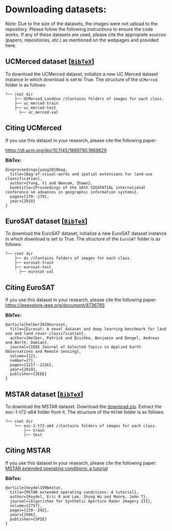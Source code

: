 # Downloading datasets:

Note: Due to the size of the datasets, the images were not 
upload to the repository. Please follow the following instructions
to ensure the code works. If any of these datasets are used,
please cite the appropiate sources (papers, repositories, etc.) as mentioned
on the webpages and provided here.

## UCMerced dataset [[`BibTeX`](https://github.com/Peeples-Lab/XAI_Analysis/tree/main/Datasets#citing-ucmerced)]
To download the UCMerced dataset, initialize a new UC Merced dataset instance in which download is set to True.
The structure of the `UCMerced` folder is as follows:
```
└── root dir
    ├── UCMerced_LandUse //Contains folders of images for each class.
    ├── uc_merced-train
    ├── uc_merced-test  
	  ├── uc_merced-val
``` 

## <a name="CitingUCMerced"></a>Citing UCMerced
If you use this dataset in your research, please cite the following paper:

https://dl.acm.org/doi/10.1145/1869790.1869829

**BibTex:**
```
@inproceedings{yang2010bag,
  title={Bag-of-visual-words and spatial extensions for land-use classification},
  author={Yang, Yi and Newsam, Shawn},
  booktitle={Proceedings of the 18th SIGSPATIAL international conference on advances in geographic information systems},
  pages={270--279},
  year={2010}
}
```

## EuroSAT dataset [[`BibTeX`](https://github.com/Peeples-Lab/XAI_Analysis/tree/main/Datasets#citing-eurosat)]
To download the EuroSAT dataset, initialize a new EuroSAT dataset instance in which download is set to True.
The structure of the `EuroSAT` folder is as follows:
```
└── root dir
    ├── ds //Contains folders of images for each class.
    ├── eurosat-train
    ├── eurosat-test
	  ├── eurosat-val
``` 

## <a name="CitingEuroSAT"></a>Citing EuroSAT
If you use this dataset in your research, please cite the following paper:
https://ieeexplore.ieee.org/document/8736785

**BibTex:**
```
@article{helber2019eurosat,
  title={Eurosat: A novel dataset and deep learning benchmark for land use and land cover classification},
  author={Helber, Patrick and Bischke, Benjamin and Dengel, Andreas and Borth, Damian},
  journal={IEEE Journal of Selected Topics in Applied Earth Observations and Remote Sensing},
  volume={12},
  number={7},
  pages={2217--2226},
  year={2019},
  publisher={IEEE}
}
```

## MSTAR dataset [[`BibTeX`](https://github.com/Peeples-Lab/XAI_Analysis/tree/main/Datasets#citing-mstar)]
To download the MSTAR dataset. Download the <a href="https://github.com/jangsoopark/AConvNet-pytorch/releases/download/v2.2.0/dataset.zip">download.zip</a>.
Extract the eoc-1-t72-a64 folder from it.
The structure of the `MSTAR` folder is as follows:
```
└── root dir
    └── eoc-1-t72-a64 //Contains folders of images for each class.
		├── train
		├── test
``` 

## <a name="CitingMSTAR"></a>Citing MSTAR
If you use this dataset in your research, please cite the following paper:
<a href="https://www.spiedigitallibrary.org/conference-proceedings-of-spie/2757/0000/MSTAR-extended-operating-conditions-a-tutorial/10.1117/12.242059.full?SSO=1">MSTAR extended operating conditions: a tutorial </a>


**BibTex:**
```
@article{keydel1996mstar,
  title={MSTAR extended operating conditions: A tutorial},
  author={Keydel, Eric R and Lee, Shung Wu and Moore, John T},
  journal={Algorithms for Synthetic Aperture Radar Imagery III},
  volume={2757},
  pages={228--242},
  year={1996},
  publisher={SPIE}
}
```